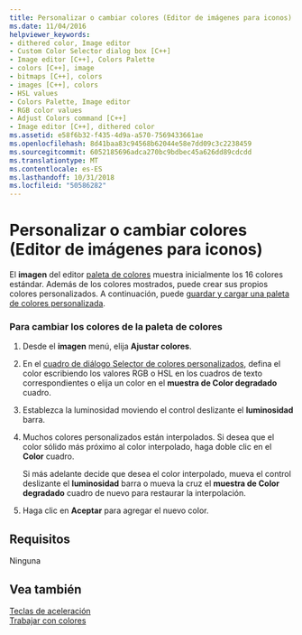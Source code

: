 ```yaml
---
title: Personalizar o cambiar colores (Editor de imágenes para iconos)
ms.date: 11/04/2016
helpviewer_keywords:
- dithered color, Image editor
- Custom Color Selector dialog box [C++]
- Image editor [C++], Colors Palette
- colors [C++], image
- bitmaps [C++], colors
- images [C++], colors
- HSL values
- Colors Palette, Image editor
- RGB color values
- Adjust Colors command [C++]
- Image editor [C++], dithered color
ms.assetid: e58f6b32-f435-4d9a-a570-7569433661ae
ms.openlocfilehash: 8d41baa83c94568b62044e58e7dd09c3c2238459
ms.sourcegitcommit: 6052185696adca270bc9bdbec45a626dd89cdcdd
ms.translationtype: MT
ms.contentlocale: es-ES
ms.lasthandoff: 10/31/2018
ms.locfileid: "50586282"
---
```

# <a name="customizing-or-changing-colors-image-editor-for-icons"></a>Personalizar o cambiar colores (Editor de imágenes para iconos)

El **imagen** del editor [paleta de colores](../windows/colors-window-image-editor-for-icons.md) muestra inicialmente los 16 colores estándar. Además de los colores mostrados, puede crear sus propios colores personalizados. A continuación, puede [guardar y cargar una paleta de colores personalizada](../windows/saving-and-loading-different-color-palettes-image-editor-for-icons.md).

### <a name="to-change-colors-on-the-colors-palette"></a>Para cambiar los colores de la paleta de colores

1. Desde el **imagen** menú, elija **Ajustar colores**.

2. En el [cuadro de diálogo Selector de colores personalizados](../windows/custom-color-selector-dialog-box-image-editor-for-icons.md), defina el color escribiendo los valores RGB o HSL en los cuadros de texto correspondientes o elija un color en el **muestra de Color degradado** cuadro.

3. Establezca la luminosidad moviendo el control deslizante el **luminosidad** barra.

4. Muchos colores personalizados están interpolados. Si desea que el color sólido más próximo al color interpolado, haga doble clic en el **Color** cuadro.

   Si más adelante decide que desea el color interpolado, mueva el control deslizante el **luminosidad** barra o mueva la cruz el **muestra de Color degradado** cuadro de nuevo para restaurar la interpolación.

5. Haga clic en **Aceptar** para agregar el nuevo color.

## <a name="requirements"></a>Requisitos

Ninguna

## <a name="see-also"></a>Vea también

[Teclas de aceleración](../windows/accelerator-keys-image-editor-for-icons.md)<br/>
[Trabajar con colores](../windows/working-with-color-image-editor-for-icons.md)